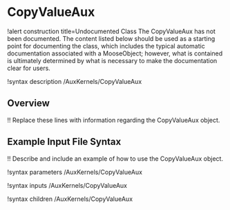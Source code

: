 # CopyValueAux

!alert construction title=Undocumented Class
The CopyValueAux has not been documented. The content listed below should be used as a starting point for
documenting the class, which includes the typical automatic documentation associated with a
MooseObject; however, what is contained is ultimately determined by what is necessary to make the
documentation clear for users.

!syntax description /AuxKernels/CopyValueAux

## Overview

!! Replace these lines with information regarding the CopyValueAux object.

## Example Input File Syntax

!! Describe and include an example of how to use the CopyValueAux object.

!syntax parameters /AuxKernels/CopyValueAux

!syntax inputs /AuxKernels/CopyValueAux

!syntax children /AuxKernels/CopyValueAux
